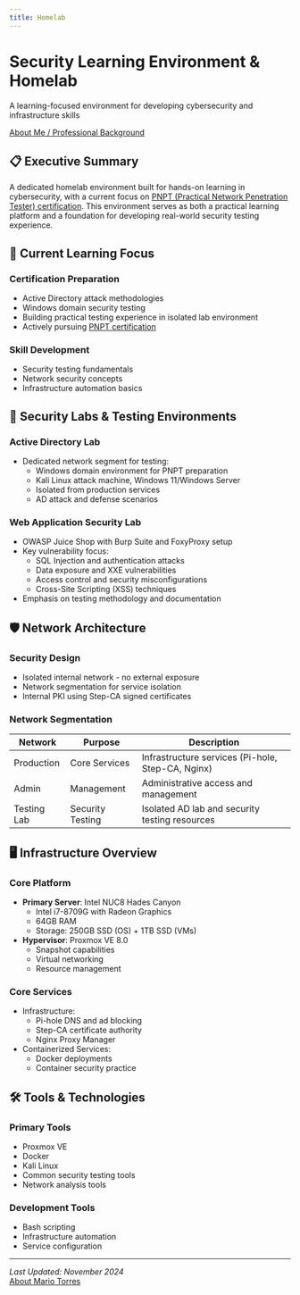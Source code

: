 ```yaml
---
title: Homelab
---
```


# Security Learning Environment & Homelab
A learning-focused environment for developing cybersecurity and infrastructure skills

[About Me / Professional Background](about.md)

## 📋 Executive Summary
A dedicated homelab environment built for hands-on learning in cybersecurity, with a current focus on [PNPT (Practical Network Penetration Tester) certification](https://certifications.tcm-sec.com/pnpt/). This environment serves as both a practical learning platform and a foundation for developing real-world security testing experience.

## 🎯 Current Learning Focus
### Certification Preparation
- Active Directory attack methodologies
- Windows domain security testing
- Building practical testing experience in isolated lab environment
- Actively pursuing [PNPT certification](https://certifications.tcm-sec.com/pnpt/)

### Skill Development
- Security testing fundamentals
- Network security concepts
- Infrastructure automation basics

## 🔬 Security Labs & Testing Environments

### Active Directory Lab
- Dedicated network segment for testing:
  - Windows domain environment for PNPT preparation
  - Kali Linux attack machine, Windows 11/Windows Server
  - Isolated from production services
  - AD attack and defense scenarios

### Web Application Security Lab
- OWASP Juice Shop with Burp Suite and FoxyProxy setup
- Key vulnerability focus:
  - SQL Injection and authentication attacks
  - Data exposure and XXE vulnerabilities
  - Access control and security misconfigurations
  - Cross-Site Scripting (XSS) techniques
- Emphasis on testing methodology and documentation

## 🛡️ Network Architecture
### Security Design
- Isolated internal network - no external exposure
- Network segmentation for service isolation
- Internal PKI using Step-CA signed certificates

### Network Segmentation

| Network     | Purpose          | Description                                    |
|-------------|------------------|------------------------------------------------|
| Production  | Core Services    | Infrastructure services (Pi-hole, Step-CA, Nginx) |
| Admin       | Management       | Administrative access and management           |
| Testing Lab | Security Testing | Isolated AD lab and security testing resources |

## 🖥️ Infrastructure Overview
### Core Platform
- **Primary Server**: Intel NUC8 Hades Canyon
  - Intel i7-8709G with Radeon Graphics
  - 64GB RAM
  - Storage: 250GB SSD (OS) + 1TB SSD (VMs)
- **Hypervisor**: Proxmox VE 8.0
  - Snapshot capabilities
  - Virtual networking
  - Resource management

### Core Services
- Infrastructure:
  - Pi-hole DNS and ad blocking
  - Step-CA certificate authority
  - Nginx Proxy Manager
- Containerized Services:
  - Docker deployments
  - Container security practice

## 🛠️ Tools & Technologies
### Primary Tools
- Proxmox VE
- Docker
- Kali Linux
- Common security testing tools
- Network analysis tools

### Development Tools
- Bash scripting
- Infrastructure automation
- Service configuration

---
*Last Updated: November 2024*  
[About Mario Torres](about.md)